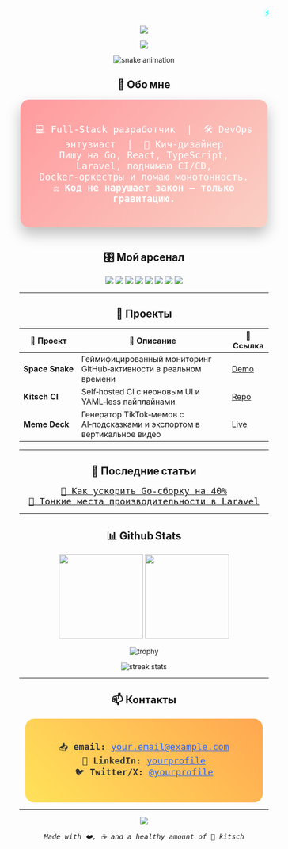 <marquee behavior="scroll" direction="left" scrollamount="11" style="font-size:22px; font-family:'Fira Code', monospace; color:#00ffff; text-shadow:0 0 10px #00ffff;">
⚡ Я бахаю чо хочу — законом не запрещено ⚡
</marquee>

<p align="center">
  <img src="https://capsule-render.vercel.app/api?type=waving&color=gradient&height=220&section=header&text=Main%20Branch&fontSize=60&fontAlign=50&fontAlignY=40"/>
</p>

<p align="center">
  <img src="https://readme-typing-svg.herokuapp.com?font=Fira+Code&size=34&duration=3500&pause=1000&color=00FFFF&background=00000000&center=true&vCenter=true&multiline=true&lines=Добро+пожаловать!;Full-Stack+%2B+DevOps+на+максималках!;React%2C+Go%2C+Laravel%2C+CI%2FCD+%2F+Docker...;Кодируем+быстрее%2C+чем+ты+моргаешь"/>
</p>

<p align="center">
  <img src="https://raw.githubusercontent.com/yourusername/yourusername/output/github-contribution-grid-snake.svg" alt="snake animation" />
</p>

<h2 id="about" align="center">🪩 Обо мне</h2>

<div align="center" style="background: linear-gradient(135deg, #ff9a9e, #fad0c4); padding: 28px; border-radius: 18px; width:88%; margin:auto; box-shadow: 0 14px 28px rgba(0,0,0,0.25);">
  <p style="font-family: 'Fira Code', monospace; color:#ffffff; font-size:19px;">
    💻 Full‑Stack разработчик &nbsp;|&nbsp; 🛠 DevOps энтузиаст &nbsp;|&nbsp; 🎨 Кич‑дизайнер<br/>
    Пишу на Go, React, TypeScript, Laravel, поднимаю CI/CD, Docker‑оркестры и ломаю монотонность.<br/>
    <strong>⚖️ Код не нарушает закон — только гравитацию.</strong>
  </p>
</div>

<br/>

<h2 id="stack" align="center">🎛 Мой арсенал</h2>

<p align="center">
  <img src="https://img.shields.io/badge/React-%2361DAFB?style=for-the-badge&logo=react&logoColor=black"/>
  <img src="https://img.shields.io/badge/Go-%2300ADD8?style=for-the-badge&logo=go&logoColor=white"/>
  <img src="https://img.shields.io/badge/Laravel-%23FF2D20?style=for-the-badge&logo=laravel&logoColor=white"/>
  <img src="https://img.shields.io/badge/Node.js-%23339933?style=for-the-badge&logo=node.js&logoColor=white"/>
  <img src="https://img.shields.io/badge/Docker-%230db7ed?style=for-the-badge&logo=docker&logoColor=white"/>
  <img src="https://img.shields.io/badge/Kubernetes-%23326ce5?style=for-the-badge&logo=kubernetes&logoColor=white"/>
  <img src="https://img.shields.io/badge/CI%2FCD-%230077B5?style=for-the-badge&logo=githubactions&logoColor=white"/>
  <img src="https://img.shields.io/badge/TypeScript-%23007ACC?style=for-the-badge&logo=typescript&logoColor=white"/>
</p>

---

<h2 id="projects" align="center">🚀 Проекты</h2>

<div align="center">
  
| 🌌 Проект | 📝 Описание | 🔗 Ссылка |
|----------|------------|-----------|
| **Space Snake** | Геймифицированный мониторинг GitHub‑активности в реальном времени | [Demo](https://github.com/yourusername/spacesnake) |
| **Kitsch CI** | Self‑hosted CI с неоновым UI и YAML‑less пайплайнами | [Repo](https://github.com/yourusername/kitsch-ci) |
| **Meme Deck** | Генератор TikTok‑мемов c AI‑подсказками и экспортом в вертикальное видео | [Live](https://memedeck.app) |

</div>

---

<h2 id="articles" align="center">📝 Последние статьи</h2>

<p align="center">
  <a href="https://yourblog.com/how-to-go-faster" style="font-family:'Fira Code',monospace; font-size:18px;">🚀 Как ускорить Go‑сборку на 40%</a><br/>
  <a href="https://yourblog.com/laravel-tips" style="font-family:'Fira Code',monospace; font-size:18px;">🎯 Тонкие места производительности в Laravel</a>
</p>

---

<h2 id="stats" align="center">📊 Github Stats</h2>

<p align="center">
  <img src="https://github-readme-stats.vercel.app/api?username=YourUsername&show_icons=true&theme=tokyonight&hide_border=true" height="170"/>
  <img src="https://github-readme-stats.vercel.app/api/top-langs/?username=YourUsername&layout=compact&theme=tokyonight&hide_border=true" height="170"/>
</p>

<p align="center">
  <img src="https://github-profile-trophy.vercel.app/?username=YourUsername&theme=dracula&no-frame=true&row=1&column=6" alt="trophy"/>
</p>

<p align="center">
  <img src="https://streak-stats.demolab.com?user=YourUsername&theme=tokyonight_duo&hide_border=true" alt="streak stats"/>
</p>

---

<h2 id="contact" align="center">📫 Контакты</h2>

<div align="center" style="background: linear-gradient(45deg, #ffe259, #ffa751); padding: 26px; border-radius: 18px; width:85%; margin:auto;">
  <p style="font-family: 'Fira Code', monospace; color:#333; font-size:18px;">
    📥 <strong>email:</strong> <a href="mailto:your.email@example.com" style="color:#2b65ff;">your.email@example.com</a> <br/>
    💼 <strong>LinkedIn:</strong> <a href="https://www.linkedin.com/in/yourprofile" style="color:#2b65ff;">yourprofile</a> <br/>
    🐦 <strong>Twitter/X:</strong> <a href="https://twitter.com/yourprofile" style="color:#2b65ff;">@yourprofile</a>
  </p>
</div>

---

<p align="center">
  <img src="https://capsule-render.vercel.app/api?type=waving&color=gradient&height=160&section=footer"/>
</p>

<p align="center" style="font-family:'Fira Code', monospace; font-size:14px;">
  <em>Made with ❤️, ☕ and a healthy amount of 👾 kitsch</em>
</p>
